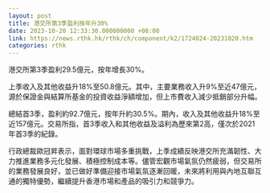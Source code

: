 ```yaml
---
layout: post
title: 港交所第3季盈利按年升30%
date: 2023-10-20 12:33:30.000000000 +08:00
link: https://news.rthk.hk/rthk/ch/component/k2/1724024-20231020.htm
categories: rthk
---
```


港交所第3季盈利29.5億元，按年增長30%。

上季收入及其他收益升18%至50.8億元。其中，主要業務收入升9%至近47億元，源於保證金與結算所基金的投資收益淨額增加，但上市費收入減少抵銷部分升幅。

總結首3季，盈利約92.7億元，按年升約30.5%。期內，收入及其他收益升18%至近157億元。交易所指，首3季收入和其他收益及溢利為歷來第2高，僅次於2021年首3季的紀錄。

行政總裁歐冠昇表示，面對環球市場多重挑戰，上季成績反映港交所充滿韌性、大力推進業務多元化發展、積極控制成本等。儘管宏觀市場氣氛仍然疲弱，但交易所的業務發展良好，並已做好準備迎接市場氣氛逐漸回暖，未來將利用與內地互聯互通的獨特優勢，繼續提升香港市場和產品的吸引力和競爭力。
